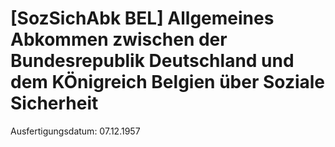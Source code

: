 # [SozSichAbk BEL] Allgemeines Abkommen zwischen der Bundesrepublik Deutschland und dem KÖnigreich Belgien über Soziale Sicherheit

Ausfertigungsdatum: 07.12.1957

 